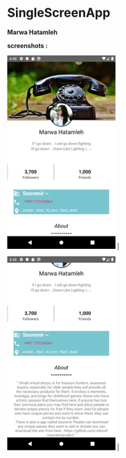 # SingleScreenApp

**Marwa Hatamleh** <br>








**screenshots :**


 <img src="pic1.png" width="250">  |
  
  <img src="pic2.png" width="250"> |
